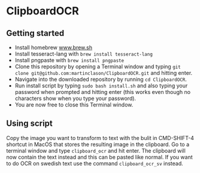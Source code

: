 # ClipboardOCR

## Getting started
- Install homebrew www.brew.sh
- Install tesseract-lang with `brew install tesseract-lang`
- Install pngpaste with `brew install pngpaste`
- Clone this repository by opening a Terminal window and typing `git clone git@github.com:martinclason/ClipboardOCR.git` and hitting enter.
- Navigate into the downloaded repository by running `cd ClipboardOCR`.
- Run install script by typing `sudo bash install.sh` and also typing your password when prompted and hitting enter (this works even though no characters show when you type your password).
- You are now free to close this Terminal window.

## Using script
Copy the image you want to transform to text with the bulit in CMD-SHIFT-4 shortcut in MacOS that stores the resulting image in the clipboard.
Go to a terminal window and type `clipboard_ocr` and hit enter. The clipboard will now contain the text instead and this can be pasted like normal. If you want to do OCR on swedish text use the command `clipboard_ocr_sv` instead.


